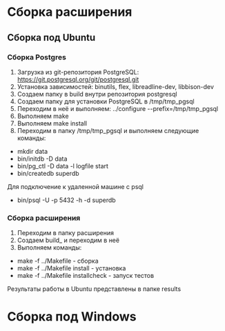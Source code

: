 # Сборка расширения
## Сборка под Ubuntu

### Сборка Postgres
1. Загрузка из git-репозитория PostgreSQL: https://git.postgresql.org/git/postgresql.git
2. Установка зависимостей: binutils, flex, libreadline-dev, libbison-dev
3. Создаем папку в build внутри репозитория postgresql
4. Создаем папку для установки PostgreSQL в /tmp/tmp_pgsql
5. Переходим в неё и выполняем:
../configure --prefix=/tmp/tmp_pgsql
6. Выполняем make
7. Выполняем make install
8. Переходим в папку /tmp/tmp_pgsql и выполняем следующие команды:
* mkdir data
* bin/initdb -D data
* bin/pg_ctl -D data -l logfile start
* bin/createdb superdb

Для подключение к удаленной машине с psql
* bin/psql -U <user> -p 5432 -h <host> -d superdb



### Сборка расширения
1. Переходим в папку расширения
2. Создаем build_<os> и переходим в неё
3. Выполняем команды:
* make -f ../Makefile - сборка
* make -f ../Makefile install - установка
* make -f ../Makefile installcheck - запуск тестов

Результаты работы в Ubuntu представлены в папке results

# Сборка под Windows
